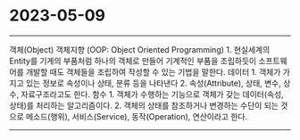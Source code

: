 # 2023-05-09

***
객체(Object)
	객체지향 (OOP: Object Oriented Programming)
		1. 현실세계의 Entity를 기계의 부품처럼 하나의 객체로 만들어 기계적인 부품을 조립하듯이 소프트웨어를 개발할 때도 객체들을 조립하여 작성할 수 있는 기법을 말한다.
	데이터
		1. 객체가 가지고 있는 정보로 속성이나 상태, 분류 등을 나타낸다
		2. 속성(Attribute), 상태, 변수, 상수, 자료구조라고도 한다.
	함수
		1. 객체가 수행하는 기능으로 객체가 갖는 데이터(속성, 상태)를 처리하는 알고리즘이다.
		2. 객체의 상태를 참조하거나 변경하는 수단이 되는 것으로 메소드(행위), 서비스(Service), 동작(Operation), 연산이라고 한다.
***

